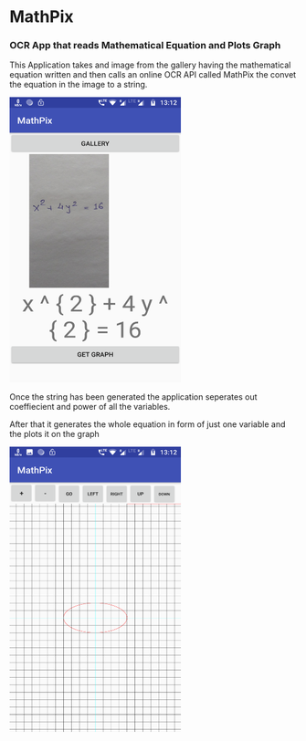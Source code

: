 # MathPix

### OCR App that reads Mathematical Equation and Plots Graph

This Application takes and image from the gallery having the mathematical equation written and then calls an online OCR API called MathPix the convet the equation in the image to a string.

<img src="Math_home.png" height="500" width="300"> 

Once the string has been generated the application seperates out coeffiecient and power of all the variables.

After that it generates the whole equation in form of just one variable and the plots it on the graph

<img src="Math_graph.png" height="500" width="300"> 
